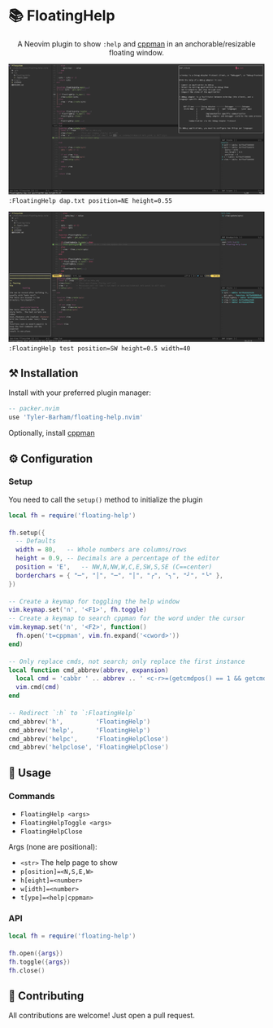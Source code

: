 # 📚 FloatingHelp

<p align="center">A Neovim plugin to show <code>:help</code> and <a href="https://github.com/aitjcize/cppman">cppman</a> in an anchorable/resizable floating window.</p>

![FloatingHelp Screenshot](./media/floating-help-active.png)
`:FloatingHelp dap.txt position=NE height=0.55`

![FloatingHelp Screenshot](./media/floating-help-inactive.png)
`:FloatingHelp test position=SW height=0.5 width=40`

## ⚒️ Installation

Install with your preferred plugin manager:

```lua
-- packer.nvim
use 'Tyler-Barham/floating-help.nvim'
```

Optionally, install [cppman](https://github.com/aitjcize/cppman)

## ⚙️ Configuration

### Setup

You need to call the `setup()` method to initialize the plugin

```lua
local fh = require('floating-help')

fh.setup({
  -- Defaults
  width = 80,   -- Whole numbers are columns/rows
  height = 0.9, -- Decimals are a percentage of the editor
  position = 'E',   -- NW,N,NW,W,C,E,SW,S,SE (C==center)
  borderchars = { "─", "│", "─", "│", "╭", "╮", "╯", "╰" },
})

-- Create a keymap for toggling the help window
vim.keymap.set('n', '<F1>', fh.toggle)
-- Create a keymap to search cppman for the word under the cursor
vim.keymap.set('n', '<F2>', function()
  fh.open('t=cppman', vim.fn.expand('<cword>'))
end)

-- Only replace cmds, not search; only replace the first instance
local function cmd_abbrev(abbrev, expansion)
  local cmd = 'cabbr ' .. abbrev .. ' <c-r>=(getcmdpos() == 1 && getcmdtype() == ":" ? "' .. expansion .. '" : "' .. abbrev .. '")<CR>'
  vim.cmd(cmd)
end

-- Redirect `:h` to `:FloatingHelp`
cmd_abbrev('h',         'FloatingHelp')
cmd_abbrev('help',      'FloatingHelp')
cmd_abbrev('helpc',     'FloatingHelpClose')
cmd_abbrev('helpclose', 'FloatingHelpClose')
```

## 🚀 Usage

### Commands

- `FloatingHelp <args>`
- `FloatingHelpToggle <args>`
- `FloatingHelpClose`

Args (none are positional):

- `<str>` The help page to show
- `p[osition]=<N,S,E,W>`
- `h[eight]=<number>`
- `w[idth]=<number>`
- `t[ype]=<help|cppman>`

### API

```lua
local fh = require('floating-help')

fh.open({args})
fh.toggle({args})
fh.close()
```

## 🤝 Contributing

All contributions are welcome! Just open a pull request.
